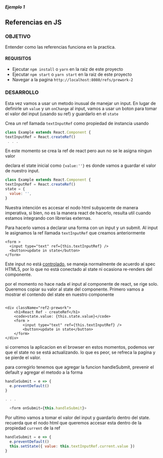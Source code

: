 ##### Ejemplo 1

## Referencias en JS

### OBJETIVO

Entender como las referencias funciona en la practica.

#### REQUISITOS

- Ejecutar `npm install` o `yarn` en la raiz de este proyecto
- Ejecutar `npm start` o `yarn start` en la raiz de este proyecto
- Navegar a la pagina `http://localhost:8080/refs/prework-2`

### DESARROLLO

Esta vez vamos a usar un metodo inusual de manejar un input. En lugar de definirle un `value` y un `onChange` al input, vamos a usar un boton para tomar el valor del input (usando su ref) y guardarlo en el `state`

Crea un ref llamada `textInputRef` como propiedad de instancia usando

```Javascript
class Example extends React.Component {
textInputRef = React.createRef()
 . . .
```

En este momento se crea la ref de react pero aun no se le asigna ningun valor

declara el state inicial como `{value:''}` es donde vamos a guardar el valor de nuestro input.

```Javascript
class Example extends React.Component {
textInputRef = React.createRef()
state = {
  value: '',
}
```

Nuestra intención es accesar el nodo html subyacente de manera imperativa, si bien, no es la manera react de hacerlo, resulta util cuando estamos integrando con librerias externas.

Para hacerlo vamos a declarar una forma con un input y un submit.
Al input le asignamos la ref llamada `textInputRef` que creamos anteriormente

```JSX
<form >
  <input type="text" ref={this.textInputRef} />
  <button>update in state</button>
</form>
```

Este input no está [controlado]('https://reactjs.org/docs/forms.html#controlled-components'), se maneja normalmente de acuerdo al spec HTML5, por lo que no está conectado al state ni ocasiona re-renders del componente.

por el momento no hace nada el input al componente de react, se rige solo.
Queremos copiar su valor al state del componente.
Primero vamos a mostrar el contendo del state en nuestro componente

```JSX

<div className="ref2-prework">
    <h1>React Ref - createRef</h1>
    <code>state.value: {this.state.value}</code>
    <form >
        <input type="text" ref={this.textInputRef} />
        <button>update in state</button>
    </form>
</div>

```

si corremos la aplicacion en el browser en estos momentos, podemos ver que el state no se está actualizando. lo que es peor, se refreca la pagina y se pierde el valor.

para corregirlo tenemos que agregar la funcion handleSubmit, prevenir el default y agregar el metodo a la forma

```js
handleSubmit = e => {
  e.preventDefault()
}

. . .

  <form onSubmit={this.handleSubmit}>

```

Por ultimo vamos a tomar el valor del input y guardarlo dentro del state. recuerda que el nodo html que queremos accesar esta dentro de la propiedad `current` de la ref

```js
handleSubmit = e => {
  e.preventDefault()
  this.setState({ value: this.textInputRef.current.value })
}
```
